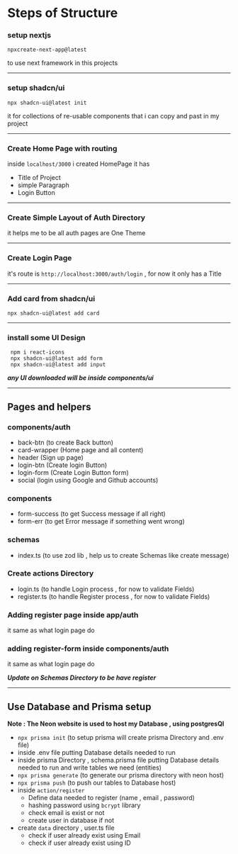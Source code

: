 # Steps of Structure

### setup nextjs
```
npxcreate-next-app@latest
```
to use next framework in this projects

---
### setup shadcn/ui
```
npx shadcn-ui@latest init
```
it for collections of re-usable components that i can copy and past in my project

---
### Create Home Page with routing
inside `localhost/3000` i created HomePage it has
- Title of Project
- simple Paragraph
- Login Button

---

### Create Simple Layout of Auth Directory
it helps me to be all auth pages are One Theme

---

### Create Login Page
it's route is `http://localhost:3000/auth/login` , for now it only has a Title

---

### Add card from shadcn/ui
`npx shadcn-ui@latest add card`

---

### install some UI Design
```
 npm i react-icons
 npx shadcn-ui@latest add form
 npx shadcn-ui@latest add input
```
***any UI downloaded will be inside components/ui***

---

## Pages and helpers 
### components/auth
- back-btn (to create Back button)
- card-wrapper (Home page and all content)
- header (Sign up page)
- login-btn (Create login Button)
- login-form (Create Login Button form)
- social (login using Google and Github accounts)
### components
- form-success (to get Success message if all right)
- form-err (to get Error message if something went wrong)
### schemas
- index.ts (to use zod lib , help us to create Schemas like create message)
### Create actions Directory
- login.ts (to handle Login process , for now to validate Fields)
- register.ts (to handle Register process , for now to validate Fields)
### Adding register page inside app/auth
it same as what login page do 

### adding register-form inside components/auth
it same as what login page do 


***Update on Schemas Directory to be have register***

---

## Use Database and Prisma setup
**Note : The Neon website is used to host my Database , using postgresQl**

- `npx prisma init` (to setup prisma will create prisma Directory and .env file)
- inside .env file putting Database details needed to run
- inside prisma Directory , schema.prisma file putting Database details needed to run and write tables we need (entities)
- `npx prisma generate` (to generate our prisma directory with neon host)
- `npx prisma push` (to push our tables to Database host)
- inside `action/register`
  - Define data needed to register (name , email , password)
  - hashing password using `bcrypt` library
  - check email is exist or not
  - create user in database if not
- create `data` directory , user.ts file
  - check if user already exist using Email
  - check if user already exist using ID